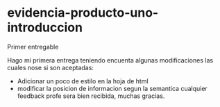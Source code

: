# evidencia-producto-uno-introduccion
Primer entregable

Hago mi primera entrega teniendo encuenta algunas modificaciones las cuales nose si son aceptadas:
* Adicionar un poco de estilo en la hoja de html
* modificar la posicion de informacion segun la semantica
cualquier feedback profe sera bien recibida, muchas gracias.
